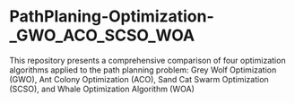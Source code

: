 # PathPlaning-Optimization-_GWO_ACO_SCSO_WOA
This repository presents a comprehensive comparison of four optimization algorithms applied to the path planning problem: Grey Wolf Optimization (GWO), Ant Colony Optimization (ACO), Sand Cat Swarm Optimization (SCSO), and Whale Optimization Algorithm (WOA)
